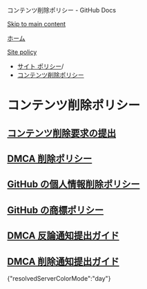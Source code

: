 コンテンツ削除ポリシー - GitHub Docs

[Skip to main content](#main-content)

[ホーム](/ja)

[Site policy](/ja/site-policy)

* [サイト ポリシー](/ja/site-policy)/
* [コンテンツ削除ポリシー](/ja/site-policy/content-removal-policies)

コンテンツ削除ポリシー
==========

[コンテンツ削除要求の提出](/ja/site-policy/content-removal-policies/submitting-content-removal-requests)
----------

[DMCA 削除ポリシー](/ja/site-policy/content-removal-policies/dmca-takedown-policy)
----------

[GitHub の個人情報削除ポリシー](/ja/site-policy/content-removal-policies/github-private-information-removal-policy)
----------

[GitHub の商標ポリシー](/ja/site-policy/content-removal-policies/github-trademark-policy)
----------

[DMCA 反論通知提出ガイド](/ja/site-policy/content-removal-policies/guide-to-submitting-a-dmca-counter-notice)
----------

[DMCA 削除通知提出ガイド](/ja/site-policy/content-removal-policies/guide-to-submitting-a-dmca-takedown-notice)
----------

{"resolvedServerColorMode":"day"}
